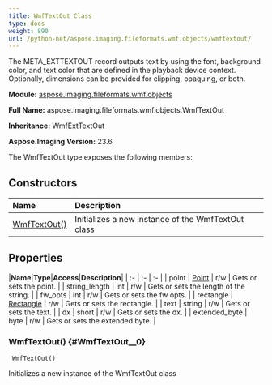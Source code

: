 ```yaml
---
title: WmfTextOut Class
type: docs
weight: 890
url: /python-net/aspose.imaging.fileformats.wmf.objects/wmftextout/
---
```


The META_EXTTEXTOUT record outputs text by using the font, background<br/>                color, and text color that are defined in the playback device context.<br/>                Optionally, dimensions can be provided for clipping, opaquing, or both.

**Module:** [aspose.imaging.fileformats.wmf.objects](/imaging/python-net/aspose.imaging.fileformats.wmf.objects/)

**Full Name:** aspose.imaging.fileformats.wmf.objects.WmfTextOut

**Inheritance:** WmfExtTextOut

**Aspose.Imaging Version:** 23.6

The WmfTextOut type exposes the following members:
## **Constructors**
|**Name**|**Description**|
| :- | :- |
| [WmfTextOut()](#WmfTextOut__0) | Initializes a new instance of the WmfTextOut class |
## **Properties**
|**Name**|**Type**|**Access**|**Description**|
| :- | :- | :- |
| point | [Point](/imaging/python-net/aspose.imaging/point) | r/w | Gets or sets the point. |
| string_length | int | r/w | Gets or sets the length of the string. |
| fw_opts | int | r/w | Gets or sets the fw opts. |
| rectangle | [Rectangle](/imaging/python-net/aspose.imaging/rectangle) | r/w | Gets or sets the rectangle. |
| text | string | r/w | Gets or sets the text. |
| dx | short | r/w | Gets or sets the dx. |
| extended_byte | byte | r/w | Gets or sets the extended byte. |

### WmfTextOut() {#WmfTextOut__0}


```
 WmfTextOut() 
```

Initializes a new instance of the WmfTextOut class

